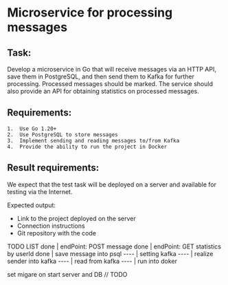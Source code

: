 # Microservice for processing messages
## Task:
Develop a microservice in Go that will receive messages via an HTTP API, save them in PostgreSQL, and then send them to Kafka for further processing. Processed messages should be marked. The service should also provide an API for obtaining statistics on processed messages.
## Requirements:
	1.	Use Go 1.20+
	2.	Use PostgreSQL to store messages
	3.	Implement sending and reading messages to/from Kafka
	4.	Provide the ability to run the project in Docker
 ## Result requirements:
We expect that the test task will be deployed on a server and available for testing via the Internet.

Expected output:
- Link to the project deployed on the server
- Connection instructions
- Git repository with the code


TODO LIST
done | endPoint: POST message
done | endPoint: GET statistics by userId
done | save message into psql
---- | setting kafka
---- | realize sender into kafka
---- | read from kafka
---- | run into doker

set migare on start server and DB // TODO